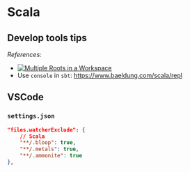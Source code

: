 # Scala

## Develop tools tips

*References*:

- [![Multiple Roots in a Workspace](https://img.youtube.com/vi/alNInbRuQ_Y/0.jpg)](https://www.youtube.com/watch?v=alNInbRuQ_Y)
- Use `console` in `sbt`: https://www.baeldung.com/scala/repl

## VSCode

### `settings.json`

```json
"files.watcherExclude": {
    // Scala
    "**/.bloop": true,
    "**/.metals": true,
    "**/.ammonite": true
},
```

